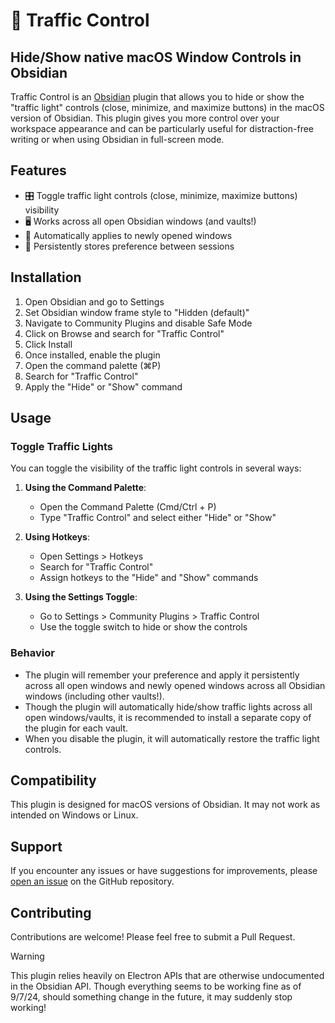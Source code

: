 # 🚥 Traffic Control

## Hide/Show native macOS Window Controls in Obsidian

Traffic Control is an [Obsidian](https://obsidian.md) plugin that allows you to hide or show the "traffic light" controls (close, minimize, and maximize buttons) in the macOS version of Obsidian. This plugin gives you more control over your workspace appearance and can be particularly useful for distraction-free writing or when using Obsidian in full-screen mode.

## Features

- 🎛️ Toggle traffic light controls (close, minimize, maximize buttons) visibility
- 🖥️ Works across all open Obsidian windows (and vaults!)
- 🔄 Automatically applies to newly opened windows
- 🧠 Persistently stores preference between sessions

## Installation

1. Open Obsidian and go to Settings
2. Set Obsidian window frame style to "Hidden (default)"
3. Navigate to Community Plugins and disable Safe Mode
4. Click on Browse and search for "Traffic Control"
5. Click Install
6. Once installed, enable the plugin
7. Open the command palette (⌘P)
8. Search for "Traffic Control"
9. Apply the "Hide" or "Show" command

## Usage

### Toggle Traffic Lights

You can toggle the visibility of the traffic light controls in several ways:

1. **Using the Command Palette**: 
   - Open the Command Palette (Cmd/Ctrl + P)
   - Type "Traffic Control" and select either "Hide" or "Show"

2. **Using Hotkeys**:
   - Open Settings > Hotkeys
   - Search for "Traffic Control"
   - Assign hotkeys to the "Hide" and "Show" commands

3. **Using the Settings Toggle**:
   - Go to Settings > Community Plugins > Traffic Control
   - Use the toggle switch to hide or show the controls

### Behavior

- The plugin will remember your preference and apply it persistently across all open windows and newly opened windows across all Obsidian windows (including other vaults!).
- Though the plugin will automatically hide/show traffic lights across all open windows/vaults, it is recommended to install a separate copy of the plugin for each vault. 
- When you disable the plugin, it will automatically restore the traffic light controls.

## Compatibility

This plugin is designed for macOS versions of Obsidian. It may not work as intended on Windows or Linux.

## Support

If you encounter any issues or have suggestions for improvements, please [open an issue](https://github.com/moonstream-labs/obsidian-traffic-control/issues) on the GitHub repository.

## Contributing

Contributions are welcome! Please feel free to submit a Pull Request.

> [!WARNING]
> This plugin relies heavily on Electron APIs that are otherwise undocumented in the Obsidian API.
> Though everything seems to be working fine as of 9/7/24, should something change in the future, it may suddenly stop working!

